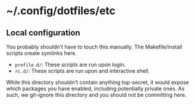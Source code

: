 # ~/.config/dotfiles/etc

## Local configuration

You probably shouldn't have to touch this manually.
The Makefile/install scripts create symlinks here.
- `profile.d/`: These scripts are run upon login.
- `rc.d/`: These scripts are run upon and interactive shell.

While this directory shouldn't contain anything top-secret, it would
expose which packages you have enabled, including potentially private
ones. As such, we git-ignore this directory and you should not be
committing here.
